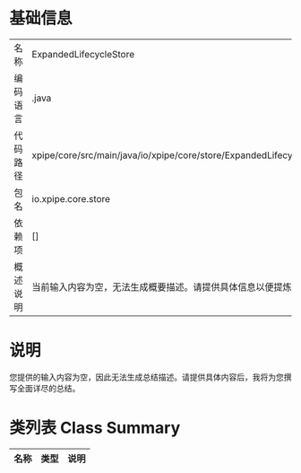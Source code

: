 # 基础信息

|      |      |
|------|------|
| 名称 | ExpandedLifecycleStore |
| 编码语言 | .java |
| 代码路径 | xpipe/core/src/main/java/io/xpipe/core/store/ExpandedLifecycleStore.java |
| 包名 | io.xpipe.core.store |
| 依赖项 | [] |
| 概述说明 | 当前输入内容为空，无法生成概要描述。请提供具体信息以便提炼关键点。 |

# 说明

您提供的输入内容为空，因此无法生成总结描述。请提供具体内容后，我将为您撰写全面详尽的总结。

# 类列表 Class Summary

| 名称   | 类型  | 说明 |
|-------|------|-------------|




